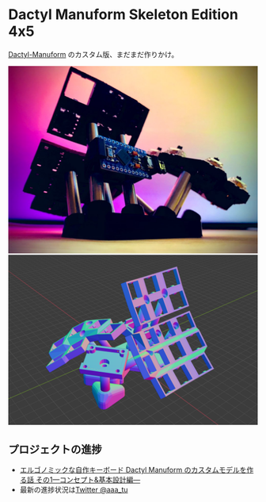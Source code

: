 # Dactyl Manuform Skeleton Edition 4x5

[Dactyl-Manuform](https://github.com/tshort/dactyl-keyboard) のカスタム版、まだまだ作りかけ。

<img src="image1.png" style="zoom: 50%;" >

<img src="image2.png" style="zoom: 50%;" >

## プロジェクトの進捗

- [エルゴノミックな自作キーボード Dactyl Manuform のカスタムモデルを作る話 その1—コンセプト&基本設計編—](https://www.creativity-ape.com/entry/2021/03/13/080000)
- 最新の進捗状況は[Twitter @aaa_tu](https://twitter.com/aaa_tu/status/1351311085035429888?s=20)



